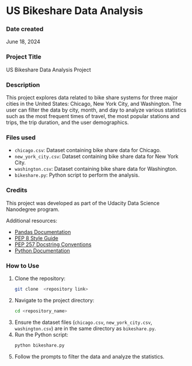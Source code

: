 # US Bikeshare Data Analysis

### Date created
June 18, 2024

### Project Title
US Bikeshare Data Analysis Project

### Description
This project explores data related to bike share systems for three major cities in the United States: Chicago, New York City, and Washington. The user can filter the data by city, month, and day to analyze various statistics such as the most frequent times of travel, the most popular stations and trips, the trip duration, and the user demographics.

### Files used
- `chicago.csv`: Dataset containing bike share data for Chicago.
- `new_york_city.csv`: Dataset containing bike share data for New York City.
- `washington.csv`: Dataset containing bike share data for Washington.
- `bikeshare.py`: Python script to perform the analysis.

### Credits
This project was developed as part of the Udacity Data Science Nanodegree program.

Additional resources:
- [Pandas Documentation](https://pandas.pydata.org/docs/)
- [PEP 8 Style Guide](https://www.python.org/dev/peps/pep-0008/)
- [PEP 257 Docstring Conventions](https://www.python.org/dev/peps/pep-0257/)
- [Python Documentation](https://docs.python.org/3/)

### How to Use
1. Clone the repository:
   ```sh
   git clone  <repository link>
   ```
2. Navigate to the project directory:
   ```sh
   cd <repository_name>
   ```
3. Ensure the dataset files (`chicago.csv`, `new_york_city.csv`, `washington.csv`) are in the same directory as `bikeshare.py`.
4. Run the Python script:
   ```sh
   python bikeshare.py
   ```
5. Follow the prompts to filter the data and analyze the statistics.
